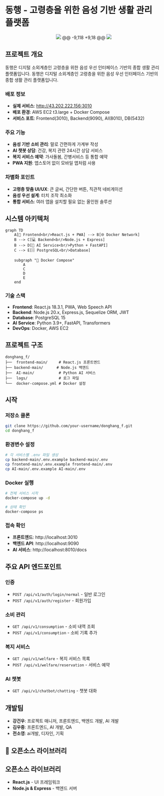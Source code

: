 #  동행 - 고령층을 위한 음성 기반 생활 관리 플랫폼

<div align="center">
<img src="https://img.shields.io/badge/React-18.3.1-61DAFB?style=for-the-badge&logo=react&logoColor=white" />
@@ -9,118 +9,18 @@
<img src="https://img.shields.io/badge/Docker-Deployed-2496ED?style=for-the-badge&logo=docker&logoColor=white" />
</div>

## 프로젝트 개요

동행은 디지털 소외계층인 고령층을 위한 음성 우선 인터페이스 기반의 종합 생활 관리 플랫폼입니다.
동행은 디지털 소외계층인 고령층을 위한 음성 우선 인터페이스 기반의 종합 생활 관리 플랫폼입니다.

### 배포 정보
- **실제 서비스**: http://43.202.222.156:3010
- **배포 환경**: AWS EC2 t3.large + Docker Compose
- **서비스 포트**: Frontend(3010), Backend(9090), AI(8010), DB(5432)

###  주요 기능
-  **음성 기반 소비 관리**: 말로 간편하게 가계부 작성
-  **AI 챗봇 상담**: 건강, 복지 관련 24시간 상담 서비스
-  **복지 서비스 예약**: 가사돌봄, 간병서비스 등 통합 예약
-  **PWA 지원**: 앱스토어 없이 모바일 앱처럼 사용

###  차별화 포인트
- **고령층 맞춤 UI/UX**: 큰 글씨, 간단한 버튼, 직관적 네비게이션
- **음성 우선 설계**: 터치 조작 최소화
- **통합 서비스**: 여러 앱을 설치할 필요 없는 올인원 솔루션

## 시스템 아키텍처

```mermaid
graph TD
    A[📱 Frontend<br/>React.js + PWA] --> B[🌐 Docker Network]
    B --> C[💻 Backend<br/>Node.js + Express]
    B --> D[🤖 AI Service<br/>Python + FastAPI]
    C --> E[🗄️ PostgreSQL<br/>Database]
    
    subgraph "🐳 Docker Compose"
        A
        C
        D
        E
    end
```

###  기술 스택
- **Frontend**: React.js 18.3.1, PWA, Web Speech API
- **Backend**: Node.js 20.x, Express.js, Sequelize ORM, JWT
- **Database**: PostgreSQL 15
- **AI Service**: Python 3.9+, FastAPI, Transformers
- **DevOps**: Docker, AWS EC2

##  프로젝트 구조

```
donghang_f/
├──  frontend-main/     # React.js 프론트엔드
├── backend-main/      # Node.js 백엔드  
├──  AI-main/           # Python AI 서비스
├──  logs/              # 로그 파일
└──  docker-compose.yml # Docker 설정
```

##  시작

###  저장소 클론
```bash
git clone https://github.com/your-username/donghang_f.git
cd donghang_f
```

###  환경변수 설정
```bash
# 각 서비스별 .env 파일 생성
cp backend-main/.env.example backend-main/.env
cp frontend-main/.env.example frontend-main/.env  
cp AI-main/.env.example AI-main/.env
```

###  Docker 실행
```bash
# 전체 서비스 시작
docker-compose up -d

# 상태 확인
docker-compose ps
```

###  접속 확인
- **프론트엔드**: http://localhost:3010
- **백엔드 API**: http://localhost:9090
- **AI 서비스**: http://localhost:8010/docs

##  주요 API 엔드포인트

### 인증
- `POST /api/v1/auth/login/normal` - 일반 로그인
- `POST /api/v1/auth/register` - 회원가입

### 소비 관리
- `GET /api/v1/consumption` - 소비 내역 조회
- `POST /api/v1/consumption` - 소비 기록 추가

### 복지 서비스
- `GET /api/v1/welfare` - 복지 서비스 목록
- `POST /api/v1/welfare/reservation` - 서비스 예약

### AI 챗봇
- `GET /api/v1/chatbot/chatting` - 챗봇 대화

##  개발팀

- **강건우**: 프로젝트 매니저, 프론트엔드, 백엔드 개발, AI 개발
- **김우중**: 프론트엔드, AI 개발, QA
- **전소영**: ai개발, 디자인, 기획

## 🙏 오픈소스 라이브러리
##  오픈소스 라이브러리

- **React.js** - UI 프레임워크
- **Node.js & Express** - 백엔드 서버
